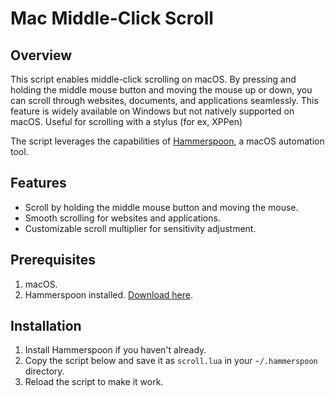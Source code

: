 # Mac Middle-Click Scroll

## Overview
This script enables middle-click scrolling on macOS. By pressing and holding the middle mouse button and moving the mouse up or down, you can scroll through websites, documents, and applications seamlessly. This feature is widely available on Windows but not natively supported on macOS. 
Useful for scrolling with a stylus (for ex, XPPen)

The script leverages the capabilities of [Hammerspoon](https://www.hammerspoon.org/), a macOS automation tool.

## Features
- Scroll by holding the middle mouse button and moving the mouse.
- Smooth scrolling for websites and applications.
- Customizable scroll multiplier for sensitivity adjustment.

## Prerequisites
1. macOS.
2. Hammerspoon installed. [Download here](https://www.hammerspoon.org/).

## Installation
1. Install Hammerspoon if you haven't already.
2. Copy the script below and save it as `scroll.lua` in your `~/.hammerspoon` directory.
3. Reload the script to make it work.

